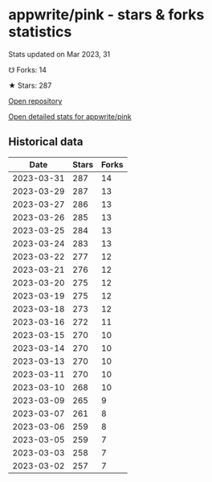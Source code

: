 # appwrite/pink - stars & forks statistics

Stats updated on Mar 2023, 31

☋ Forks: 14

★ Stars: 287

[Open repository](https://github.com/appwrite/pink)

[Open detailed stats for appwrite/pink](https://reviewgithub.com/rep/appwrite/pink)

## Historical data
| Date | Stars | Forks |
|------|-------|-------|
| 2023-03-31 | 287 | 14 | 
| 2023-03-29 | 287 | 13 | 
| 2023-03-27 | 286 | 13 | 
| 2023-03-26 | 285 | 13 | 
| 2023-03-25 | 284 | 13 | 
| 2023-03-24 | 283 | 13 | 
| 2023-03-22 | 277 | 12 | 
| 2023-03-21 | 276 | 12 | 
| 2023-03-20 | 275 | 12 | 
| 2023-03-19 | 275 | 12 | 
| 2023-03-18 | 273 | 12 | 
| 2023-03-16 | 272 | 11 | 
| 2023-03-15 | 270 | 10 | 
| 2023-03-14 | 270 | 10 | 
| 2023-03-13 | 270 | 10 | 
| 2023-03-11 | 270 | 10 | 
| 2023-03-10 | 268 | 10 | 
| 2023-03-09 | 265 | 9 | 
| 2023-03-07 | 261 | 8 | 
| 2023-03-06 | 259 | 8 | 
| 2023-03-05 | 259 | 7 | 
| 2023-03-03 | 258 | 7 | 
| 2023-03-02 | 257 | 7 | 

